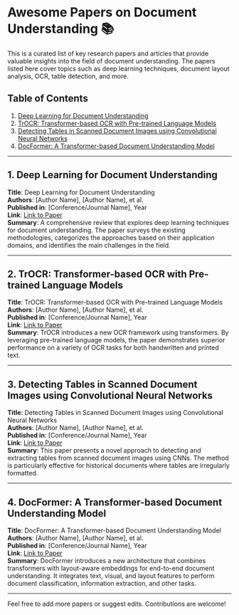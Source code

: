 # Awesome Papers on Document Understanding 📚

This is a curated list of key research papers and articles that provide valuable insights into the field of document understanding. The papers listed here cover topics such as deep learning techniques, document layout analysis, OCR, table detection, and more.

## Table of Contents
1. [Deep Learning for Document Understanding](#deep-learning-for-document-understanding)
2. [TrOCR: Transformer-based OCR with Pre-trained Language Models](#trocr-transformer-based-ocr-with-pre-trained-language-models)
3. [Detecting Tables in Scanned Document Images using Convolutional Neural Networks](#detecting-tables-in-scanned-document-images-using-convolutional-neural-networks)
4. [DocFormer: A Transformer-based Document Understanding Model](#docformer-a-transformer-based-document-understanding-model)

---

## 1. Deep Learning for Document Understanding
**Title**: Deep Learning for Document Understanding  
**Authors**: [Author Name], [Author Name], et al.  
**Published in**: [Conference/Journal Name], Year  
**Link**: [Link to Paper](#)  
**Summary**: A comprehensive review that explores deep learning techniques for document understanding. The paper surveys the existing methodologies, categorizes the approaches based on their application domains, and identifies the main challenges in the field.

---

## 2. TrOCR: Transformer-based OCR with Pre-trained Language Models
**Title**: TrOCR: Transformer-based OCR with Pre-trained Language Models  
**Authors**: [Author Name], [Author Name], et al.  
**Published in**: [Conference/Journal Name], Year  
**Link**: [Link to Paper](#)  
**Summary**: TrOCR introduces a new OCR framework using transformers. By leveraging pre-trained language models, the paper demonstrates superior performance on a variety of OCR tasks for both handwritten and printed text.

---

## 3. Detecting Tables in Scanned Document Images using Convolutional Neural Networks
**Title**: Detecting Tables in Scanned Document Images using Convolutional Neural Networks  
**Authors**: [Author Name], [Author Name], et al.  
**Published in**: [Conference/Journal Name], Year  
**Link**: [Link to Paper](#)  
**Summary**: This paper presents a novel approach to detecting and extracting tables from scanned document images using CNNs. The method is particularly effective for historical documents where tables are irregularly formatted.

---

## 4. DocFormer: A Transformer-based Document Understanding Model
**Title**: DocFormer: A Transformer-based Document Understanding Model  
**Authors**: [Author Name], [Author Name], et al.  
**Published in**: [Conference/Journal Name], Year  
**Link**: [Link to Paper](#)  
**Summary**: DocFormer introduces a new architecture that combines transformers with layout-aware embeddings for end-to-end document understanding. It integrates text, visual, and layout features to perform document classification, information extraction, and other tasks.

---

Feel free to add more papers or suggest edits. Contributions are welcome!
